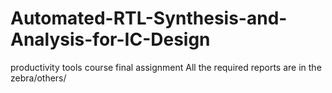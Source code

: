 # Automated-RTL-Synthesis-and-Analysis-for-IC-Design
productivity tools course final assignment
All the required reports are in the zebra/others/
